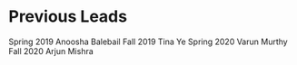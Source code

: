 # Previous Leads
Spring 2019 Anoosha Balebail
Fall 2019 Tina Ye
Spring 2020 Varun Murthy
Fall 2020 Arjun Mishra
